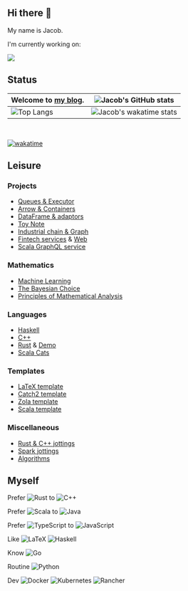 ## Hi there 👋

My name is Jacob. 

I'm currently working on:

<a href="https://github.com/Jacobbishopxy/poma-notes">
  <img align="center" src="https://github-readme-stats.vercel.app/api/pin/?username=jacobbishopxy&repo=poma-notes&theme=transparent" />
</a>

## Status

| Welcome to [my blog](https://jacobbishopxy.github.io/). | ![Jacob's GitHub stats](https://github-readme-stats.vercel.app/api?username=jacobbishopxy&show_icons=true&theme=transparent&include_all_commits=true) |
| --- | --- |
| ![Top Langs](https://github-readme-stats.vercel.app/api/top-langs/?username=jacobbishopxy&layout=compact&langs_count=10&theme=transparent&exclude_repo=cyberbrick,ezx,jacobbishopxy.github.io,dockerfile,github-io-zola-template) | ![Jacob's wakatime stats](https://github-readme-stats.vercel.app/api/wakatime?username=JacobBishop&layout=compact&theme=transparent&langs_count=10) |

</br>

[![wakatime](https://wakatime.com/badge/user/ef0f5530-eff5-4157-822a-a1b69ace0503.svg)](https://wakatime.com/@ef0f5530-eff5-4157-822a-a1b69ace0503)

## Leisure

### Projects

- [Queues & Executor](https://github.com/Jacobbishopxy/pqx)
- [Arrow & Containers](https://github.com/Jacobbishopxy/fx)
- [DataFrame & adaptors](https://github.com/Jacobbishopxy/fabrix)
- [Toy Note](https://github.com/Jacobbishopxy/toy-note)
- [Industrial chain & Graph](https://github.com/Jacobbishopxy/industrial-io)
- [Fintech services](https://github.com/Jacobbishopxy/ubiquitous-alchemy) & [Web](https://github.com/Jacobbishopxy/cyberbrick)
- [Scala GraphQL service](https://github.com/Jacobbishopxy/scala-graphql)

### Mathematics

- [Machine Learning](https://github.com/Jacobbishopxy/studies-ml)
- [The Bayesian Choice](https://github.com/Jacobbishopxy/tbc-notes)
- [Principles of Mathematical Analysis](https://github.com/Jacobbishopxy/poma-notes)

### Languages

- [Haskell](https://github.com/Jacobbishopxy/studies-haskell)
- [C++](https://github.com/Jacobbishopxy/studies-cpp)
- [Rust](https://github.com/Jacobbishopxy/note-rs) & [Demo](https://github.com/Jacobbishopxy/studies-rs)
- [Scala Cats](https://github.com/Jacobbishopxy/herding-cats)

### Templates

- [LaTeX template](https://github.com/Jacobbishopxy/latex-template)
- [Catch2 template](https://github.com/Jacobbishopxy/catch2-template)
- [Zola template](https://github.com/Jacobbishopxy/github-io-zola-template)
- [Scala template](https://github.com/Jacobbishopxy/scala-multi-project-template)

### Miscellaneous

- [Rust & C++ jottings](https://github.com/Jacobbishopxy/jottings)
- [Spark jottings](https://github.com/Jacobbishopxy/spark-jottings)
- [Algorithms](https://github.com/Jacobbishopxy/too-many-litchis)

## Myself

Prefer
![Rust](https://img.shields.io/badge/rust-%23000000.svg?style=for-the-badge&logo=rust&logoColor=white)
to
![C++](https://img.shields.io/badge/c++-%2300599C.svg?style=for-the-badge&logo=c%2B%2B&logoColor=white)

Prefer
![Scala](https://img.shields.io/badge/scala-%23DC322F.svg?style=for-the-badge&logo=scala&logoColor=white)
to
![Java](https://img.shields.io/badge/java-%23ED8B00.svg?style=for-the-badge&logo=openjdk&logoColor=white)

Prefer
![TypeScript](https://img.shields.io/badge/typescript-%23007ACC.svg?style=for-the-badge&logo=typescript&logoColor=white)
to
![JavaScript](https://img.shields.io/badge/javascript-%23323330.svg?style=for-the-badge&logo=javascript&logoColor=%23F7DF1E)

Like
![LaTeX](https://img.shields.io/badge/latex-%23008080.svg?style=for-the-badge&logo=latex&logoColor=white)
![Haskell](https://img.shields.io/badge/Haskell-5e5086?style=for-the-badge&logo=haskell&logoColor=white)

Know
![Go](https://img.shields.io/badge/go-%2300ADD8.svg?style=for-the-badge&logo=go&logoColor=white)

Routine
![Python](https://img.shields.io/badge/python-3670A0?style=for-the-badge&logo=python&logoColor=ffdd54)

Dev
![Docker](https://img.shields.io/badge/docker-%230db7ed.svg?style=for-the-badge&logo=docker&logoColor=white)
![Kubernetes](https://img.shields.io/badge/kubernetes-%23326ce5.svg?style=for-the-badge&logo=kubernetes&logoColor=white)
![Rancher](https://img.shields.io/badge/rancher-%230075A8.svg?style=for-the-badge&logo=rancher&logoColor=white)


